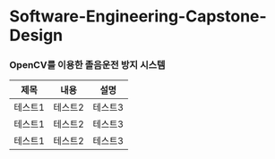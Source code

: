 # Software-Engineering-Capstone-Design

### OpenCV를 이용한 졸음운전 방지 시스템
|제목|내용|설명|
|------|---|---|
|테스트1|테스트2|테스트3|
|테스트1|테스트2|테스트3|
|테스트1|테스트2|테스트3|

